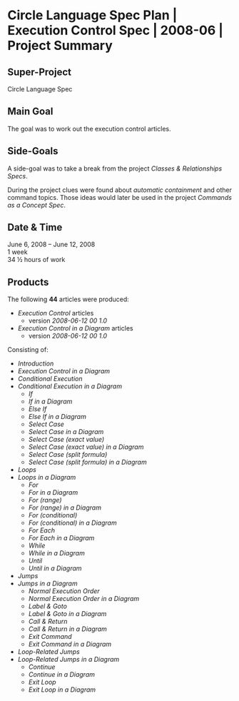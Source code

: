 ﻿Circle Language Spec Plan | Execution Control Spec | 2008-06 | Project Summary
==============================================================================


Super-Project
--------------

Circle Language Spec


Main Goal
---------

The goal was to work out the execution control articles.


Side-Goals
----------

A side-goal was to take a break from the project *Classes & Relationships Specs*.

During the project clues were found about *automatic containment* and other command topics. Those ideas would later be used in the project *Commands as a Concept Spec*. 


Date & Time
-----------

June 6, 2008 – June 12, 2008  
1 week  
34 ½ hours of work


Products
--------

The following __44__ articles were produced:

- *Execution Control*  articles
    - version  *2008-06-12 00  1.0*
- *Execution Control in a Diagram*  articles
    - version  *2008-06-12 00  1.0*

Consisting of:

- *Introduction*
- *Execution Control in a Diagram*
- *Conditional Execution*
- *Conditional Execution in a Diagram*
    - *If*
    - *If in a Diagram*
    - *Else If*
    - *Else If in a Diagram*
    - *Select Case*
    - *Select Case in a Diagram*
    - *Select Case (exact value)*
    - *Select Case (exact value) in a Diagram*
    - *Select Case (split formula)*
    - *Select Case (split formula) in a Diagram*
- *Loops*
- *Loops in a Diagram*
    - *For*
    - *For in a Diagram*
    - *For (range)*
    - *For (range) in a Diagram*
    - *For (conditional)*
    - *For (conditional) in a Diagram*
    - *For Each*
    - *For Each in a Diagram*
    - *While*
    - *While in a Diagram*
    - *Until*
    - *Until in a Diagram*
- *Jumps*
- *Jumps in a Diagram*
    - *Normal Execution Order*
    - *Normal Execution Order in a Diagram*
    - *Label & Goto*
    - *Label & Goto in a Diagram*
    - *Call & Return*
    - *Call & Return in a Diagram*
    - *Exit Command*
    - *Exit Command in a Diagram*
- *Loop-Related Jumps*
- *Loop-Related Jumps in a Diagram*
    - *Continue*
    - *Continue in a Diagram*
    - *Exit Loop*
    - *Exit Loop in a Diagram*
